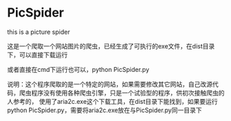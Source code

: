 # PicSpider
this is a picture spider

这是一个爬取一个网站图片的爬虫，已经生成了可执行的exe文件，在dist目录下，可以直接下载运行

或者直接在cmd下运行也可以，python PicSpider.py

说明：这个程序爬取的是一个特定的网站，如果需要修改其它网站，自己改源代码，爬虫程序没有使用各种爬虫引擎，只是一个试验型的程序，供初次接触爬虫的人参考的，
使用了aria2c.exe这个下载工具，在dist目录下能找到，如果要运行python PicSpider.py，需要将aria2c.exe放在与PicSpider.py同一目录下
